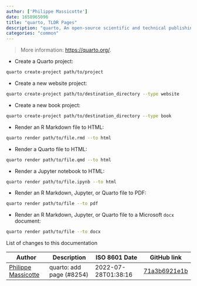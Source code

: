 ```yaml
---
author: ['Philippe Massicotte']
date: 1658965096
title: "quarto, TLDR Pages"
description: "quarto, An open-source scientific and technical publishing system built on Pandoc."
categories: "common"
---
```

> More information: <https://quarto.org/>.

- Create a Quarto project:

```bash
quarto create-project path/to/project
```

- Create a new website project:

```bash
quarto create-project path/to/destination_directory --type website
```

- Create a new book project:

```bash
quarto create-project path/to/destination_directory --type book
```

- Render an R Markdown file to HTML:

```bash
quarto render path/to/file.rmd --to html
```

- Render a Quarto file to HTML:

```bash
quarto render path/to/file.qmd --to html
```

- Render a Jupyter notebook to HTML:

```bash
quarto render path/to/file.ipynb --to html
```

- Render an R Markdown, Jupyter, or Quarto file to PDF:

```bash
quarto render path/to/file --to pdf
```

- Render an R Markdown, Jupyter, or Quarto file to a Microsoft `docx` document:

```bash
quarto render path/to/file --to docx
```
List of changes to this documentation


Author | Description | ISO 8601 Date | GitHub link
------|-----|-----|-----
[Philippe Massicotte](mailto:pmassicotte@hotmail.com) | quarto: add page (#8254) | 2022-07-28T01:38:16 | [71a3b6921e1b](https://github.com/tldr-pages/tldr/commit/71a3b6921e1b7e3e61ba79fd07aaf15e85e3b007)

